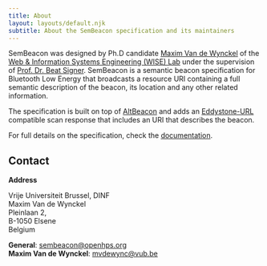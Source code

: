 ```yaml
---
title: About
layout: layouts/default.njk
subtitle: About the SemBeacon specification and its maintainers
---
```


SemBeacon was designed by Ph.D candidate [Maxim Van de Wynckel](https://wise.vub.ac.be/maxim-van-de-wynckel) of the [Web & Information Systems Engineering (WISE) Lab](https://wise.vub.ac.be) under the supervision of [Prof. Dr. Beat Signer](https://beatsigner.com). SemBeacon is a semantic beacon specification for Bluetooth Low Energy that broadcasts a resource URI containing a full semantic description of the beacon, its location and any other related information.

The specification is built on top of [AltBeacon](https://altbeacon.org) and adds an [Eddystone-URL]() compatible scan response
that includes an URI that describes the beacon.

For full details on the specification, check the [documentation](/docs/).

## Contact

**Address**

Vrije Universiteit Brussel, DINF\
Maxim Van de Wynckel\
Pleinlaan 2,\
B-1050 Elsene\
Belgium

**General**: [sembeacon@openhps.org](mailto:sembeacon@openhps.org)\
**Maxim Van de Wynckel**: [mvdewync@vub.be](mailto:mvdewync@vub.be)